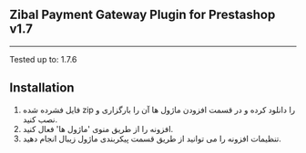 
## Zibal Payment Gateway Plugin for Prestashop v1.7
___

Tested up to: 1.7.6


## Installation

1. فایل فشرده شده zip را دانلود کرده و در قسمت افزودن ماژول ها آن را بارگزاری و نصب کنید.
2. افزونه را از طریق منوی 'ماژول ها' فعال کنید.
3. تنظیمات افزونه را می توانید از طریق قسمت پیکربندی ماژول زیبال انجام دهید.
